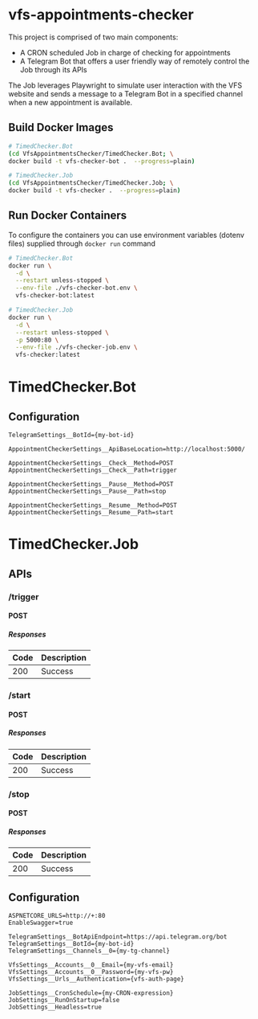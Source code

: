 # vfs-appointments-checker

This project is comprised of two main components:
- A CRON scheduled Job in charge of checking for appointments
- A Telegram Bot that offers a user friendly way of remotely control the Job through its APIs

The Job leverages Playwright to simulate user interaction with the VFS website and sends a message to a Telegram Bot in a specified channel when a new appointment is available.




## Build Docker Images

```sh
# TimedChecker.Bot
(cd VfsAppointmentsChecker/TimedChecker.Bot; \
docker build -t vfs-checker-bot .  --progress=plain)
```

```sh
# TimedChecker.Job
(cd VfsAppointmentsChecker/TimedChecker.Job; \
docker build -t vfs-checker .  --progress=plain)
```

## Run Docker Containers

To configure the containers you can use environment variables (dotenv files) supplied through `docker run` command

```sh
# TimedChecker.Bot
docker run \
  -d \
  --restart unless-stopped \
  --env-file ./vfs-checker-bot.env \
  vfs-checker-bot:latest
```

```sh
# TimedChecker.Job
docker run \
  -d \
  --restart unless-stopped \
  -p 5000:80 \
  --env-file ./vfs-checker-job.env \
  vfs-checker:latest
```

# TimedChecker.Bot

## Configuration

```dotenv
TelegramSettings__BotId={my-bot-id}

AppointmentCheckerSettings__ApiBaseLocation=http://localhost:5000/

AppointmentCheckerSettings__Check__Method=POST
AppointmentCheckerSettings__Check__Path=trigger

AppointmentCheckerSettings__Pause__Method=POST
AppointmentCheckerSettings__Pause__Path=stop

AppointmentCheckerSettings__Resume__Method=POST
AppointmentCheckerSettings__Resume__Path=start
```

# TimedChecker.Job

## APIs

### /trigger

#### POST
##### Responses

| Code | Description |
| ---- | ----------- |
| 200 | Success |

### /start

#### POST
##### Responses

| Code | Description |
| ---- | ----------- |
| 200 | Success |

### /stop

#### POST
##### Responses

| Code | Description |
| ---- | ----------- |
| 200 | Success |


## Configuration

```dotenv
ASPNETCORE_URLS=http://+:80
EnableSwagger=true

TelegramSettings__BotApiEndpoint=https://api.telegram.org/bot
TelegramSettings__BotId={my-bot-id}
TelegramSettings__Channels__0={my-tg-channel}

VfsSettings__Accounts__0__Email={my-vfs-email}
VfsSettings__Accounts__0__Password={my-vfs-pw}
VfsSettings__Urls__Authentication={vfs-auth-page}

JobSettings__CronSchedule={my-CRON-expression}
JobSettings__RunOnStartup=false
JobSettings__Headless=true
```
